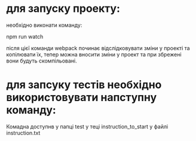 # для запуску проекту:

необхідно виконати команду:

npm run watch

після цієї команди webpack починає відслідковувати зміни у проекті та
копілювати їх, тепер можна вносити зміни у проект та при збрежені вони будуть скомпільовані.

# для запсуку тестів необхідно використовувати напступну команду:

Комадна доступнв у папці test у теці instruction_to_start у файлі instruction.txt
